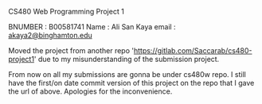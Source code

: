 CS480 Web Programming Project 1

BNUMBER : B00581741
Name : Ali San Kaya 
email : akaya2@binghamton.edu

Moved the project from another repo 'https://gitlab.com/Saccarab/cs480-project1'
due to my misunderstanding of the submission project.

From now on all my submissions are gonna be under cs480w repo.
I still have the first/on date commit version of this project on the repo that I gave the url of above.
Apologies for the inconvenience.